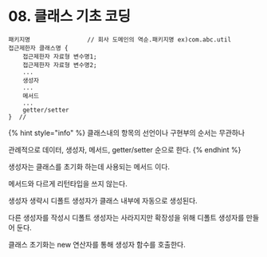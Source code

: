 # 08. 클래스 기초 코딩

```text
패키지명                // 회사 도메인의 역순.패키지명 ex)com.abc.util
접근제한자 클래스명 {
    접근제한자 자료형 변수명1;
    접근제한자 자료형 변수명2;
    ...
    생성자
    ...
    메서드
    ...
    getter/setter
}  // 
```

{% hint style="info" %}
클래스내의 항목의 선언이나 구현부의 순서는 무관하나 

관례적으로 데이터, 생성자, 메서드,  getter/setter 순으로 한다.
{% endhint %}

생성자는 클래스를 초기화 하는데 사용되는 메서드 이다.

메서드와 다르게 리턴타입을 쓰지 않는다.

생성자  생략시 디폴트 생성자가 클래스 내부에 자동으로 생성된다. 

다른 생성자를 작성시 디폴트 생성자는 사라지지만 확장성을 위해 디폴트 생성자를 만들어 둔다.

클래스 초기화는 new 연산자를 통해 생성자 함수를 호출한다.

